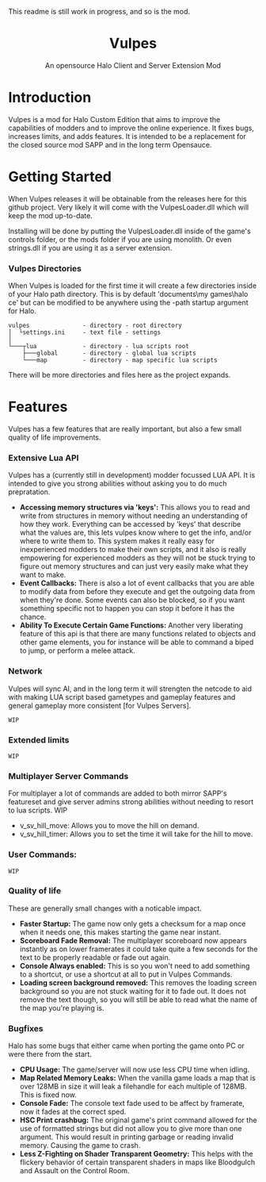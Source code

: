 This readme is still work in progress, and so is the mod.

<h1 align="center">Vulpes</h1>
<p align="center">
    An opensource Halo Client and Server Extension Mod
</p>

# Introduction

Vulpes is a mod for Halo Custom Edition that aims to improve the capabilities of modders and to improve the online experience. It fixes bugs, increases limits, and adds features. It is intended to be a replacement for the closed source mod SAPP and in the long term Opensauce.

# Getting Started

When Vulpes releases it will be obtainable from the releases here for this github project. Very likely it will come with the VulpesLoader.dll which will keep the mod up-to-date.

Installing will be done by putting the VulpesLoader.dll inside of the game's controls folder, or the mods folder if you are using monolith. Or even strings.dll if you are using it as a server extension.

### Vulpes Directories

When Vulpes is loaded for the first time it will create a few directories inside of your Halo path directory. This is by default 'documents\\my games\\halo ce' but can be modified to be anywhere using the -path startup argument for Halo.

```
vulpes               - directory - root directory
│  └settings.ini     - text file - settings
│   
└───┬lua             - directory - lua scripts root
    ├───global       - directory - global lua scripts
    └───map          - directory - map specific lua scripts
```
There will be more directories and files here as the project expands.

# Features
Vulpes has a few features that are really important, but also a few small quality of life improvements.
### Extensive Lua API
Vulpes has a (currently still in development) modder focussed LUA API. It is intended to give you strong abilities without asking you to do much prepratation.
 - **Accessing memory structures via 'keys':** This allows you to read and write from structures in memory without needing an understanding of how they work. Everything can be accessed by 'keys' that describe what the values are, this lets vulpes know where to get the info, and/or where to write them to. This system makes it really easy for inexperienced modders to make their own scripts, and it also is really empowering for experienced modders as they will not be stuck trying to figure out memory structures and can just very easily make what they want to make.
 - **Event Callbacks:** There is also a lot of event callbacks that you are able to modify data from before they execute and get the outgoing data from when they're done. Some events can also be blocked, so if you want something specific not to happen you can stop it before it has the chance.
 - **Ability To Execute Certain Game Functions:** Another very liberating feature of this api is that there are many functions related to objects and other game elements, you for instance will be able to command a biped to jump, or perform a melee attack.
### Network
Vulpes will sync AI, and in the long term it will strengten the netcode to aid with making LUA script based gametypes and gameplay features and general gameplay more consistent \[for Vulpes Servers\].

    WIP
### Extended limits
    WIP
### Multiplayer Server Commands
For multiplayer a lot of commands are added to both mirror SAPP's featureset and give server admins strong abilities without needing to resort to lua scripts.
    WIP
 - v_sv_hill_move: Allows you to move the hill on demand.
 - v_sv_hill_timer: Allows you to set the time it will take for the hill to move.
### User Commands:
    WIP
### Quality of life
These are generally small changes with a noticable impact.
 - **Faster Startup:** The game now only gets a checksum for a map once when it needs one, this makes starting the game near instant.
 - **Scoreboard Fade Removal:** The multiplayer scoreboard now appears instantly as on lower framerates it could take quite a few seconds for the text to be properly readable or fade out again.
 - **Console Always enabled:** This is so you won't need to add something to a shortcut, or use a shortcut at all to put in Vulpes Commands.
 - **Loading screen background removed:** This removes the loading screen background so you are not stuck waiting for it to fade out. It does not remove the text though, so you will still be able to read what the name of the map you're playing is.
 ### Bugfixes
Halo has some bugs that either came when porting the game onto PC or were there from the start.
 - **CPU Usage:** The game/server will now use less CPU time when idling.
 - **Map Related Memory Leaks:** When the vanilla game loads a map that is over 128MB in size it will leak a filehandle for each multiple of 128MB. This is fixed now.
 - **Console Fade:** The console text fade used to be affect by framerate, now it fades at the correct sped.
 - **HSC Print crashbug:** The original game's print command allowed for the use of formatted strings but did not allow you to give more than one argument. This would result in printing garbage or reading invalid memory. Causing the game to crash.
 - **Less Z-Fighting on Shader Transparent Geometry:** This helps with the flickery behavior of certain transparent shaders in maps like Bloodgulch and Assault on the Control Room.
 
